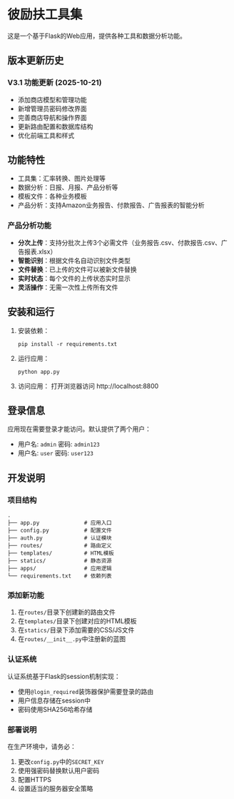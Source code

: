 # 彼励扶工具集

这是一个基于Flask的Web应用，提供各种工具和数据分析功能。

## 版本更新历史

### V3.1 功能更新 (2025-10-21)
- 添加商店模型和管理功能
- 新增管理员密码修改界面
- 完善商店导航和操作界面
- 更新路由配置和数据库结构
- 优化前端工具和样式

## 功能特性

- 工具集：汇率转换、图片处理等
- 数据分析：日报、月报、产品分析等
- 模板文件：各种业务模板
- 产品分析：支持Amazon业务报告、付款报告、广告报表的智能分析

### 产品分析功能
- **分次上传**：支持分批次上传3个必需文件（业务报告.csv、付款报告.csv、广告报表.xlsx）
- **智能识别**：根据文件名自动识别文件类型
- **文件替换**：已上传的文件可以被新文件替换
- **实时状态**：每个文件的上传状态实时显示
- **灵活操作**：无需一次性上传所有文件

## 安装和运行

1. 安装依赖：
   ```
   pip install -r requirements.txt
   ```

2. 运行应用：
   ```
   python app.py
   ```

3. 访问应用：
   打开浏览器访问 http://localhost:8800

## 登录信息

应用现在需要登录才能访问。默认提供了两个用户：

- 用户名: `admin` 密码: `admin123`
- 用户名: `user` 密码: `user123`

## 开发说明

### 项目结构

```
.
├── app.py              # 应用入口
├── config.py           # 配置文件
├── auth.py             # 认证模块
├── routes/             # 路由定义
├── templates/          # HTML模板
├── statics/            # 静态资源
├── apps/               # 应用逻辑
└── requirements.txt    # 依赖列表
```

### 添加新功能

1. 在`routes/`目录下创建新的路由文件
2. 在`templates/`目录下创建对应的HTML模板
3. 在`statics/`目录下添加需要的CSS/JS文件
4. 在`routes/__init__.py`中注册新的蓝图

### 认证系统

认证系统基于Flask的session机制实现：

- 使用`@login_required`装饰器保护需要登录的路由
- 用户信息存储在session中
- 密码使用SHA256哈希存储

### 部署说明

在生产环境中，请务必：

1. 更改`config.py`中的`SECRET_KEY`
2. 使用强密码替换默认用户密码
3. 配置HTTPS
4. 设置适当的服务器安全策略
